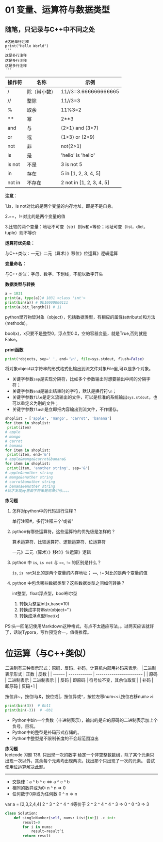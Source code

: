 # 01 变量、运算符与数据类型

## 随笔，只记录与C++中不同之处

```python3
#这是单行注释
print("Hello World")
'''
这是多行注释
这是多行注释
这是多行注释
'''
```

| 操作符 | 名称         | 示例                     |
| ------ | ------------ | ------------------------ |
| /      | 除（带小数） | 11//3=3.666666666665     |
| //     | 整除         | 11//3=3                  |
| %      | 取余         | 11%3=2                   |
| **     | 幂           | 2**3                     |
| and    | 与           | (2>1) and (3>7)          |
| or     | 或           | (1>3) or (2<9)           |
| not    | 非           | not(2>1)                 |
| is     | 是           | 'hello' is 'hello'       |
| is not | 不是         | 3 is not 5               |
| in     | 存在         | 5 in [1, 2, 3, 4, 5]     |
| not in | 不存在       | 2 not in [1, 2, 3, 4, 5] |

**注意**：

1.is，is not对比的是两个变量的内存地址，即是不是自身。

2.==，!=对比的是两个变量的值

3.比较的两个变量：地址不可变（str）则is和=等价；地址可变（list，dict，tuple）则不等价

**运算符优先级：**

与C++类似：一元》二元（算术）》移位》位运算》逻辑运算

**变量命名：**

与C++类似：字母、数字、下划线，不能以数字开头

**数据类型与转换**

```python
a = 1031
print(a, type(a))# 1031 <class 'int'>
print(bin(a)) # 0b10000000111
print(a.bit_length()) # 11
```

python里万物皆对象（object），包括数据类型，有相应的属性(attribute)和方法(methods)。

bool(x)，x只要不是整型0，浮点型0.0，空的容器变量，就是True,否则就是False。

**print函数**

```python
print(*objects, sep=' ', end='\n', file=sys.stdout, flush=False)
```

将对象object以字符串的形式格式化输出到流文件对象File里,可以是多个对象。

- 关键字参数`sep`是实现分隔符，比如多个参数输出时想要输出中间的分隔字符；
- 关键字参数`end`是输出结束时的字符，默认是换行符`\n`；
- 关键字参数`file`是定义流输出的文件，可以是标准的系统输出`sys.stdout`，也可以重定义为别的文件；
- 关键字参数`flush`是立即把内容输出到流文件，不作缓存。

```python
shoplist = ['apple', 'mango', 'carrot', 'banana']
for item in shoplist:
 print(item)
# apple
# mango
# carrot
# banana
for item in shoplist:
 print(item, end='&')
# apple&mango&carrot&banana&
for item in shoplist:
 print(item, 'another string', sep='&')
# apple&another string
# mango&another string
# carrot&another string
# banana&another string
#我才发现py里面字符串是用单引号。。。。
```

**练习题**

1. 怎样对python中的代码进行注释？

   单行注释#，多行注释三个'或者"


2. python有哪些运算符，这些运算符的优先级是怎样的？

   算术运算符、比较运算符、逻辑运算符、位运算符

   一元》二元（算术）》移位》位运算》逻辑

3. python 中 `is`, `is not` 与 `==`, `!=` 的区别是什么？

   `is`, `is not`对比的是两个变量的内存地址； `==`, `!=` 对比的是两个变量的值

4. python 中包含哪些数据类型？这些数据类型之间如何转换？

    int整型，float浮点型，bool布尔型

   1. 转换为整型int(x,base=10)
   2. 转换成字符串str(object='')
   3. 转换成浮点型float(x)

PS:头一回笔记使用Markdown这种格式，有点不太适应写法。。过两天应该就好了，话说Typora，写作预览合一，值得推荐。
#  位运算（与C++类似）
二进制有三种表示形式：原码、反码、补码，计算机内部用补码来表示。
|二进制表示形式 | 正数      | 反数                     |
| ------   | ------------ | ------------------------ |
| 原码     | 二进制表示 | 二进制表示  |
| 反码     | 即原码        | 符号位不变，其余位取反    |
| 补码     | 即原码        | 反码+1                   |

按位非~，按位I与&，按位或|，按位异或^，按位左移num<<i,按位右移num>>i
```python
print(bin(3))  # 0b11
print(bin(-3))  # -0b1
```
* Python中bin一个负数（十进制表示），输出的是它的原码的二进制表示加上个负号，巨坑。
* Python中的整型是补码形式存储的。
* Python中整型是不限制长度的不会超范围溢出

**练习题**<br>
leetcode 习题 136. 只出现一次的数字
给定一个非空整数数组，除了某个元素只出现一次以外，其余每个元素均出现两次。找出那个只出现了一次的元素。
尝试使用位运算解决此题。

---
* 交换律：a ^ b ^ c <=> a ^ c ^ b
* 相同的数异或为0: n ^ n => 0
* 任何数于0异或为任何数 0 ^ n => n

var a = [2,3,2,4,4]
2 ^ 3 ^ 2 ^ 4 ^ 4等价于 2 ^ 2 ^ 4 ^ 4 ^ 3 => 0 ^ 0 ^3 => 3
```python
class Solution:
    def singleNumber(self, nums: List[int]) -> int:
        result=0
        for i in nums:
            result=result^i
        return result    
 ```
